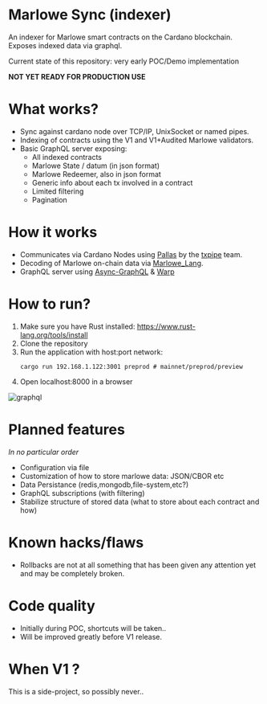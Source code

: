 # Marlowe Sync (indexer)

An indexer for Marlowe smart contracts on the Cardano blockchain.
Exposes indexed data via graphql.

Current state of this repository: very early POC/Demo implementation

**NOT YET READY FOR PRODUCTION USE**

# What works?

- Sync against cardano node over TCP/IP, UnixSocket or named pipes.
- Indexing of contracts using the V1 and V1+Audited Marlowe validators.
- Basic GraphQL server exposing:
    - All indexed contracts
    - Marlowe State / datum (in json format)
    - Marlowe Redeemer, also in json format
    - Generic info about each tx involved in a contract
    - Limited filtering
    - Pagination

# How it works

- Communicates via Cardano Nodes using [Pallas](https://github.com/txpipe/pallas) by the [txpipe](https://github.com/txpipe) team.
- Decoding of Marlowe on-chain data via [Marlowe_Lang](https://github.com/OlofBlomqvist/marlowe_lang).
- GraphQL server using [Async-GraphQL](https://github.com/async-graphql/async-graphql) & [Warp](https://github.com/seanmonstar/warp)

# How to run?

1. Make sure you have Rust installed: https://www.rust-lang.org/tools/install
2. Clone the repository
3. Run the application with host:port network: 
    ```
    cargo run 192.168.1.122:3001 preprod # mainnet/preprod/preview 
    ```
4. Open localhost:8000 in a browser

![graphql](https://github.com/OlofBlomqvist/marlowe_indexer/blob/main/graphql.png)

# Planned features

*In no particular order*

- Configuration via file
- Customization of how to store marlowe data: JSON/CBOR etc
- Data Persistance (redis,mongodb,file-system,etc?)
- GraphQL subscriptions (with filtering)
- Stabilize structure of stored data (what to store about each contract and how)

# Known hacks/flaws

- Rollbacks are not at all something that has been given any attention yet and may be completely broken.

# Code quality

- Initially during POC, shortcuts will be taken..
- Will be improved greatly before V1 release.

# When V1 ?

This is a side-project, so possibly never..


